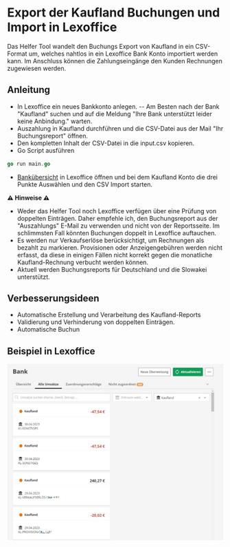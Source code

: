 # Export der Kaufland Buchungen und Import in Lexoffice
Das Helfer Tool wandelt den Buchungs Export von Kaufland in ein CSV-Format um, welches nahtlos in ein Lexoffice Bank Konto importiert werden kann. Im Anschluss können die Zahlungseingänge den Kunden Rechnungen zugewiesen werden. 

## Anleitung
- In Lexoffice ein neues Bankkonto anlegen.
-- Am Besten nach der Bank "Kaufland" suchen und auf die Meldung "Ihre Bank unterstützt leider keine Anbindung." warten.
- Auszahlung in Kaufland durchführen und die CSV-Datei aus der Mail "Ihr Buchungsreport" öffnen.
- Den kompletten Inhalt der CSV-Datei in die input.csv kopieren.
- Go Script ausführen
```go
go run main.go
```
- [Bankübersicht](https://app.lexoffice.de/fis/olb4/#/hub) in Lexoffice öffnen und bei dem Kaufland Konto die drei Punkte Auswählen und den CSV Import starten.

**⚠️ Hinweise ⚠️**
- Weder das Helfer Tool noch Lexoffice verfügen über eine Prüfung von doppelten Einträgen. Daher empfehle ich, den Buchungsreport aus der "Auszahlungs" E-Mail zu verwenden und nicht von der Reportsseite. Im schlimmsten Fall könnten Buchungen doppelt in Lexoffice auftauchen.
- Es werden nur Verkaufserlöse berücksichtigt, um Rechnungen als bezahlt zu markieren. Provisionen oder Anzeigengebühren werden nicht erfasst, da diese in einigen Fällen nicht korrekt gegen die monatliche Kaufland-Rechnung verbucht werden können.
- Aktuell werden Buchungsreports für Deutschland und die Slowakei unterstützt.

## Verbesserungsideen
- Automatische Erstellung und Verarbeitung des Kaufland-Reports
- Validierung und Verhinderung von doppelten Einträgen.
- Automatische Buchun

## Beispiel in Lexoffice
![Lexoffice](src/example.jpg)